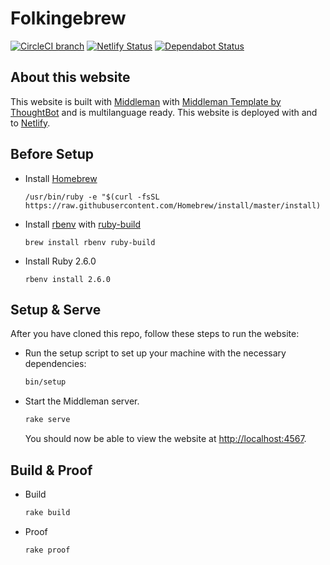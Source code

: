 # Folkingebrew

[![CircleCI branch](https://img.shields.io/circleci/project/github/RonaldDijkstra/folkingebrew/master.svg)](https://circleci.com/gh/RonaldDijkstra/folkingebrew) [![Netlify Status](https://api.netlify.com/api/v1/badges/5eb7a73a-3aef-4f12-ac97-b957b5a24222/deploy-status)](https://app.netlify.com/sites/folkingebrew/deploys)
[![Dependabot Status](https://api.dependabot.com/badges/status?host=github&repo=RonaldDijkstra/folkingebrew)](https://dependabot.com)

## About this website

This website is built with [Middleman](https://middlemanapp.com/) with [Middleman Template by ThoughtBot](https://github.com/thoughtbot/middleman-template) and is multilanguage ready. This website is deployed with and to [Netlify](https://www.netlify.com/).  

## Before Setup

-   Install [Homebrew](https://brew.sh/index_nl)

    `/usr/bin/ruby -e "$(curl -fsSL https://raw.githubusercontent.com/Homebrew/install/master/install)`

-   Install [rbenv](https://github.com/rbenv/rbenv) with [ruby-build](https://github.com/rbenv/ruby-build)

    `brew install rbenv ruby-build`

-   Install Ruby 2.6.0

    `rbenv install 2.6.0`

## Setup & Serve

After you have cloned this repo, follow these steps to run the website:

-   Run the setup script to set up your machine with the necessary dependencies:

    ```bash
    bin/setup
    ```

-   Start the Middleman server.

    ```bash
    rake serve
    ```

    You should now be able to view the website at <http://localhost:4567>.

## Build & Proof

-   Build

    ```bash
    rake build
    ```

-   Proof

    ```bash
    rake proof
    ```
